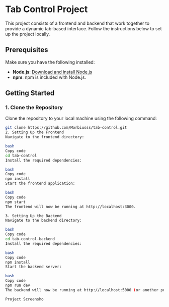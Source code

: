 # Tab Control Project

This project consists of a frontend and backend that work together to provide a dynamic tab-based interface. Follow the instructions below to set up the project locally.

## Prerequisites

Make sure you have the following installed:

- **Node.js**: [Download and install Node.js](https://nodejs.org/)
- **npm**: npm is included with Node.js.

## Getting Started

### 1. Clone the Repository

Clone the repository to your local machine using the following command:

```bash
git clone https://github.com/Morbiusss/tab-control.git
2. Setting Up the Frontend
Navigate to the frontend directory:

bash
Copy code
cd tab-control
Install the required dependencies:

bash
Copy code
npm install
Start the frontend application:

bash
Copy code
npm start
The frontend will now be running at http://localhost:3000.

3. Setting Up the Backend
Navigate to the backend directory:

bash
Copy code
cd tab-control-backend
Install the required dependencies:

bash
Copy code
npm install
Start the backend server:

bash
Copy code
npm run dev
The backend will now be running at http://localhost:5000 (or another port if configured differently).

Project Screensho

